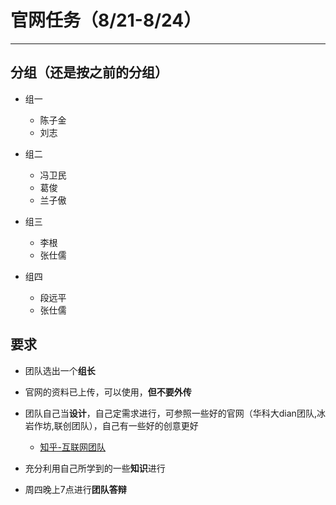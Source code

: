 ﻿# 官网任务（8/21-8/24）



---

## 分组（还是按之前的分组）
*  组一
    * 陈子金
    * 刘志
    
*  组二
    * 冯卫民
    * 葛俊
    * 兰子傲

*  组三
    * 李根
    * 张仕儒

*  组四
    * 段远平
    * 张仕儒

## 要求

* 团队选出一个**组长**
* 官网的资料已上传，可以使用，**但不要外传**
* 团队自己当**设计**，自己定需求进行，可参照一些好的官网（华科大dian团队,冰岩作坊,联创团队），自己有一些好的创意更好
    * [知乎-互联网团队][1]
* 充分利用自己所学到的一些**知识**进行
* 周四晚上7点进行**团队答辩**


  [1]: https://www.zhihu.com/question/23259810